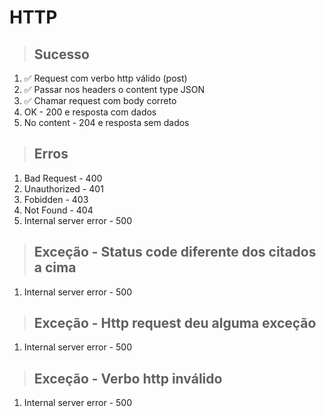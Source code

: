 # HTTP

> ## Sucesso

1. ✅ Request com verbo http válido (post)
2. ✅ Passar nos headers o content type JSON
3. ✅ Chamar request com body correto
4. OK - 200 e resposta com dados
5. No content - 204 e resposta sem dados

> ## Erros

1. Bad Request - 400
2. Unauthorized - 401
3. Fobidden - 403
4. Not Found - 404
5. Internal server error - 500

> ## Exceção - Status code diferente dos citados a cima

1. Internal server error - 500

> ## Exceção - Http request deu alguma exceção

1. Internal server error - 500

> ## Exceção - Verbo http inválido

1. Internal server error - 500
